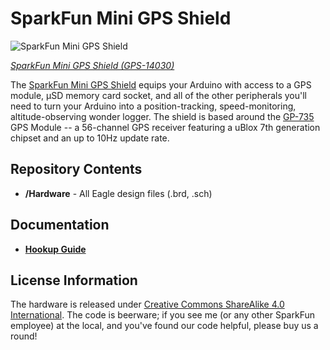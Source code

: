 SparkFun Mini GPS Shield
=============================================

![SparkFun Mini GPS Shield](https://cdn.sparkfun.com/assets/parts/1/1/8/4/4/14030-01.jpg)

[*SparkFun Mini GPS Shield (GPS-14030)*](https://www.sparkfun.com/products/14030)

The [SparkFun Mini GPS Shield](https://www.sparkfun.com/products/14030) equips your Arduino with access to a GPS module, µSD memory card socket, and all of the other peripherals you'll need to turn your Arduino into a position-tracking, speed-monitoring, altitude-observing wonder logger. The shield is based around the [GP-735](https://www.sparkfun.com/products/13670) GPS Module -- a 56-channel GPS receiver featuring a uBlox 7th generation chipset and an up to 10Hz update rate.
 
 Repository Contents
-------------------
* **/Hardware** - All Eagle design files (.brd, .sch)

Documentation
-------------------
* [**Hookup Guide**](https://learn.sparkfun.com/tutorials/wireless-joystick-hookup-guide)


License Information
-------------------
The hardware is released under [Creative Commons ShareAlike 4.0 International](https://creativecommons.org/licenses/by-sa/4.0/).
The code is beerware; if you see me (or any other SparkFun employee) at the local, and you've found our code helpful, please buy us a round!